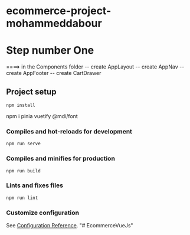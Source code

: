 # ecommerce-project-mohammeddabour
# Step number One
====> in the Components folder
 -- create AppLayout 
 -- create AppNav
 -- create AppFooter
 -- create CartDrawer 



## Project setup
```
npm install
```
npm i pinia vuetify @mdi/font
### Compiles and hot-reloads for development
```
npm run serve
```

### Compiles and minifies for production
```
npm run build
```

### Lints and fixes files
```
npm run lint
```

### Customize configuration
See [Configuration Reference](https://cli.vuejs.org/config/).
"# EcommerceVueJs" 
